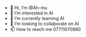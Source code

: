 - 👋 Hi, I’m @Ah-mu
- 👀 I’m interested in AI
- 🌱 I’m currently learning AI
- 💞️ I’m looking to collaborate on AI
- 📫 How to reach me 07711070860

<!---
Ah-mu/Ah-mu is a ✨ special ✨ repository because its `README.md` (this file) appears on your GitHub profile.
You can click the Preview link to take a look at your changes.
--->

